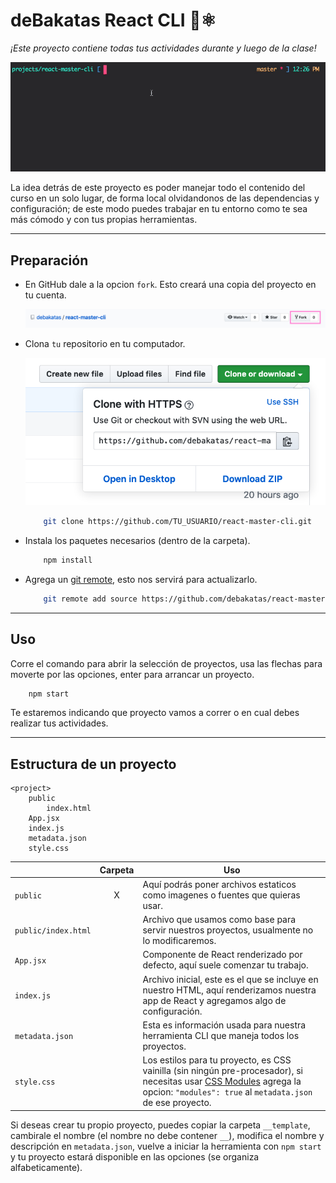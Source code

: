 # deBakatas React CLI 🌵⚛️

_¡Este proyecto contiene todas tus actividades durante y luego de la clase!_

![CLI en uso](/__docs/cover.gif)

La idea detrás de este proyecto es poder manejar todo el contenido del curso en un solo lugar, de forma local olvidandonos de las dependencias y configuración; de este modo puedes trabajar en tu entorno como te sea más cómodo y con tus propias herramientas.

---

## Preparación

-   En GitHub dale a la opcion `fork`. Esto creará una copia del proyecto en tu cuenta.

    ![Fork en GitHub](/__docs/fork.png)

-   Clona `tu` repositorio en tu computador.

    ![Clonar en GitHub](/__docs/clone.png)

    ```sh
        git clone https://github.com/TU_USUARIO/react-master-cli.git
    ```

-   Instala los paquetes necesarios (dentro de la carpeta).

    ```sh
        npm install
    ```

-   Agrega un [git remote](https://git-scm.com/docs/git-remote), esto nos servirá para actualizarlo.
    ```sh
        git remote add source https://github.com/debakatas/react-master-cli.git
    ```

---

## Uso

Corre el comando para abrir la selección de proyectos, usa las flechas para moverte por las opciones, enter para arrancar un proyecto.

```sh
    npm start
```

Te estaremos indicando que proyecto vamos a correr o en cual debes realizar tus actividades.

---

## Estructura de un proyecto

```
<project>
    public
        index.html
    App.jsx
    index.js
    metadata.json
    style.css
```

|                     | Carpeta | Uso                                                                                                                                                                                                                            |
| ------------------- | :-----: | ------------------------------------------------------------------------------------------------------------------------------------------------------------------------------------------------------------------------------ |
| `public`            |    X    | Aquí podrás poner archivos estaticos como imagenes o fuentes que quieras usar.                                                                                                                                                 |
| `public/index.html` |         | Archivo que usamos como base para servir nuestros proyectos, usualmente no lo modificaremos.                                                                                                                                   |
| `App.jsx`           |         | Componente de React renderizado por defecto, aquí suele comenzar tu trabajo.                                                                                                                                                   |
| `index.js`          |         | Archivo inicial, este es el que se incluye en nuestro HTML, aquí renderizamos nuestra app de React y agregamos algo de configuración.                                                                                          |
| `metadata.json`     |         | Esta es información usada para nuestra herramienta CLI que maneja todos los proyectos.                                                                                                                                         |
| `style.css`         |         | Los estilos para tu proyecto, es CSS vainilla (sin ningún pre-procesador), si necesitas usar [CSS Modules](https://github.com/css-modules/css-modules) agrega la opcion: `"modules": true` al `metadata.json` de ese proyecto. |

Si deseas crear tu propio proyecto, puedes copiar la carpeta `__template`, cambirale el nombre (el nombre no debe contener `__`), modifica el nombre y descripción en `metadata.json`, vuelve a iniciar la herramienta con `npm start` y tu proyecto estará disponible en las opciones (se organiza alfabeticamente).
